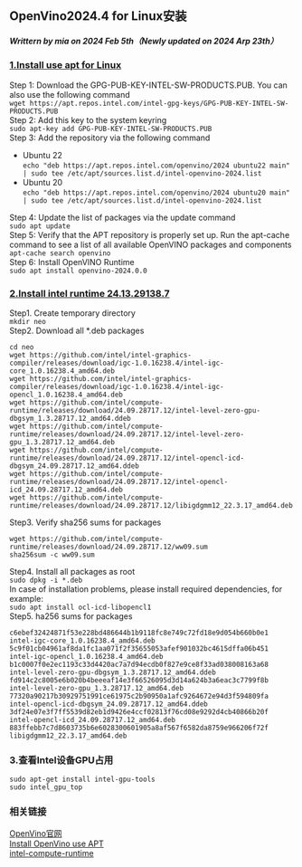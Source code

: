 ## OpenVino2024.4 for Linux安装
##### Writtern by mia on 2024 Feb 5th（Newly updated on 2024 Arp 23th）
### [1.Install use apt for Linux](https://www.intel.cn/content/www/cn/zh/developer/tools/openvino-toolkit/download.html?VERSION=v_2024_0_0&OP_SYSTEM=LINUX&DISTRIBUTION=APT)
Step 1: Download the GPG-PUB-KEY-INTEL-SW-PRODUCTS.PUB. You can also use the following command  
```wget https://apt.repos.intel.com/intel-gpg-keys/GPG-PUB-KEY-INTEL-SW-PRODUCTS.PUB```  
Step 2: Add this key to the system keyring  
```sudo apt-key add GPG-PUB-KEY-INTEL-SW-PRODUCTS.PUB```  
Step 3: Add the repository via the following command  
* Ubuntu 22  
```echo "deb https://apt.repos.intel.com/openvino/2024 ubuntu22 main" | sudo tee /etc/apt/sources.list.d/intel-openvino-2024.list```
* Ubuntu 20  
```echo "deb https://apt.repos.intel.com/openvino/2024 ubuntu20 main" | sudo tee /etc/apt/sources.list.d/intel-openvino-2024.list```  

Step 4: Update the list of packages via the update command  
```sudo apt update```  
Step 5: Verify that the APT repository is properly set up. Run the apt-cache command to see a list of all available OpenVINO packages and components  
```apt-cache search openvino```  
Step 6: Install OpenVINO Runtime  
```sudo apt install openvino-2024.0.0```  


### [2.Install intel runtime 24.13.29138.7](https://github.com/intel/compute-runtime/releases)
Step1. Create temporary directory  
```mkdir neo```  
Step2. Download all *.deb packages
```
cd neo
wget https://github.com/intel/intel-graphics-compiler/releases/download/igc-1.0.16238.4/intel-igc-core_1.0.16238.4_amd64.deb
wget https://github.com/intel/intel-graphics-compiler/releases/download/igc-1.0.16238.4/intel-igc-opencl_1.0.16238.4_amd64.deb
wget https://github.com/intel/compute-runtime/releases/download/24.09.28717.12/intel-level-zero-gpu-dbgsym_1.3.28717.12_amd64.ddeb
wget https://github.com/intel/compute-runtime/releases/download/24.09.28717.12/intel-level-zero-gpu_1.3.28717.12_amd64.deb
wget https://github.com/intel/compute-runtime/releases/download/24.09.28717.12/intel-opencl-icd-dbgsym_24.09.28717.12_amd64.ddeb
wget https://github.com/intel/compute-runtime/releases/download/24.09.28717.12/intel-opencl-icd_24.09.28717.12_amd64.deb
wget https://github.com/intel/compute-runtime/releases/download/24.09.28717.12/libigdgmm12_22.3.17_amd64.deb
```  
Step3. Verify sha256 sums for packages
```
wget https://github.com/intel/compute-runtime/releases/download/24.09.28717.12/ww09.sum
sha256sum -c ww09.sum
```    
Step4. Install all packages as root  
```sudo dpkg -i *.deb```  
In case of installation problems, please install required dependencies, for example:  
```sudo apt install ocl-icd-libopencl1```  
Step5. ha256 sums for packages  
```
c6ebef32424871f53e228bd486644b1b9118fc8e749c72fd18e9d054b660b0e1 intel-igc-core_1.0.16238.4_amd64.deb
5c9f01cb04961af8da1fc1aa071f2f35655053afef901032bc4615dffa06b451 intel-igc-opencl_1.0.16238.4_amd64.deb
b1c0007f0e2ec1193c33d4420ac7a7d94ecdb0f827e9ce8f33ad038008163a68 intel-level-zero-gpu-dbgsym_1.3.28717.12_amd64.ddeb
fd914c2c8005e6b020b4beeeaf14e3f66526095d3d14a624b3a6eac3c7799f8b intel-level-zero-gpu_1.3.28717.12_amd64.deb
77320a90217b30929751991ce61975c2b90950a1afc9264672e94d3f594809fa intel-opencl-icd-dbgsym_24.09.28717.12_amd64.ddeb
3df24e07e3f7ff5539d82eb1d9426e4ccf02813f76cd08e9292d4cb40866b20f intel-opencl-icd_24.09.28717.12_amd64.deb
883ffebb7c7d8603735b6e6028300601905a8af567f6582da8759e966206f72f libigdgmm12_22.3.17_amd64.deb
```


### 3.查看Intel设备GPU占用
```sudo apt-get install intel-gpu-tools```  
```sudo intel_gpu_top```  

### 相关链接
[OpenVino官网](https://docs.openvino.ai/2024/get-started/install-openvino/install-openvino-archive-linux.html)  
[Install OpenVino use APT](https://www.intel.cn/content/www/cn/zh/developer/tools/openvino-toolkit/download.html?VERSION=v_2024_0_0&OP_SYSTEM=LINUX&DISTRIBUTION=APT)  
[intel-compute-runtime](https://github.com/intel/compute-runtime/releases)  
